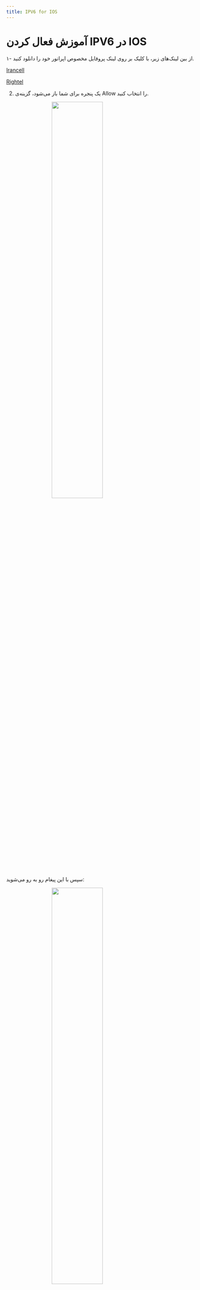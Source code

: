 ```yaml
---
title: IPV6 for IOS
---
```


# آموزش فعال کردن IPV6 در IOS

۱- از بین لینک‌های زیر، با کلیک بر روی لینک پروفایل مخصوص اپراتور خود را دانلود کنید.

[Irancell](https://vpnhelp.github.io/irancell.mobileconfig)

[Rightel](https://vpnhelp.github.io/rightel.mobileconfig)

2. یک پنجره برای شما باز می‌شود، گزینه‌ی Allow را انتخاب کنید.

<img src="https://github.com/VPNHELP/vpnhelp.github.io/assets/129318294/16ec025f-d703-4cda-adb2-a20e20b5abe4"
     style="display:block;float:none;margin-left:auto;margin-right:auto;width:52%">
<br>

سپس با این پیغام رو به رو می‌شوید:

<img src="https://github.com/VPNHELP/vpnhelp.github.io/assets/129318294/2220de0f-e914-480c-9530-36c34f902b15"
     style="display:block;float:none;margin-left:auto;margin-right:auto;width:52%">
<br>

4. اکنون به Settings(تنظیمات) گوشی رفته و سپس گزینه‌ی Profile Downloaded رو انتخاب کنید.

<img src="https://github.com/VPNHELP/vpnhelp.github.io/assets/129318294/cd211913-7139-417d-aef0-9516bf8240ed"
     style="display:block;float:none;margin-left:auto;margin-right:auto;width:52%">
<br>

<img src="https://github.com/VPNHELP/vpnhelp.github.io/assets/129318294/c4171e83-9a87-4a58-b672-5f7ea08cf7ee"
     style="display:block;float:none;margin-left:auto;margin-right:auto;width:52%">
<br>

<img src="https://github.com/VPNHELP/vpnhelp.github.io/assets/129318294/4332baed-871c-4f04-bfb5-764187c99dd6"
     style="display:block;float:none;margin-left:auto;margin-right:auto;width:52%">
<br>

<img src="https://github.com/VPNHELP/vpnhelp.github.io/assets/129318294/66ed6be4-535b-4a37-b7e5-5e0ed027c19c"
     style="display:block;float:none;margin-left:auto;margin-right:auto;width:52%">
<br>

<img src="https://github.com/VPNHELP/vpnhelp.github.io/assets/129318294/eb584375-0117-4a77-aa75-0f833f13c773"
     style="display:block;float:none;margin-left:auto;margin-right:auto;width:52%">
<br>

<img src="https://github.com/VPNHELP/vpnhelp.github.io/assets/129318294/bb31e949-3c43-4ea2-b10f-08c8da405f86"
     style="display:block;float:none;margin-left:auto;margin-right:auto;width:52%">
<br>

<img src="https://github.com/VPNHELP/vpnhelp.github.io/assets/129318294/48695b95-a21a-45e6-88a2-9ea71166b8e2"
     style="display:block;float:none;margin-left:auto;margin-right:auto;width:52%">
<br>

<img src="https://github.com/VPNHELP/vpnhelp.github.io/assets/129318294/3595a4cf-0828-46b1-948b-9dfefcafc9de"
     style="display:block;float:none;margin-left:auto;margin-right:auto;width:52%">
<br>

<img src="https://github.com/VPNHELP/vpnhelp.github.io/assets/129318294/12ae6d31-5b3c-4600-b5b1-8f815eec7063"
     style="display:block;float:none;margin-left:auto;margin-right:auto;width:52%">
<br>

<img src="https://github.com/VPNHELP/vpnhelp.github.io/assets/129318294/8eb05e74-14c4-4486-a98a-c49aab425c14"
     style="display:block;float:none;margin-left:auto;margin-right:auto;width:52%">
<br>
